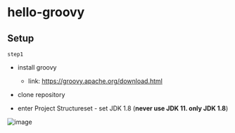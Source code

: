 # hello-groovy

## Setup
`step1` 
- install groovy
  - link: https://groovy.apache.org/download.html

- clone repository
- enter Project Structureset - set JDK 1.8 (**never use JDK 11. only JDK 1.8**)

![image](https://user-images.githubusercontent.com/71188307/120434322-4771bd80-c3b7-11eb-9400-6a988fbf3be6.png)
